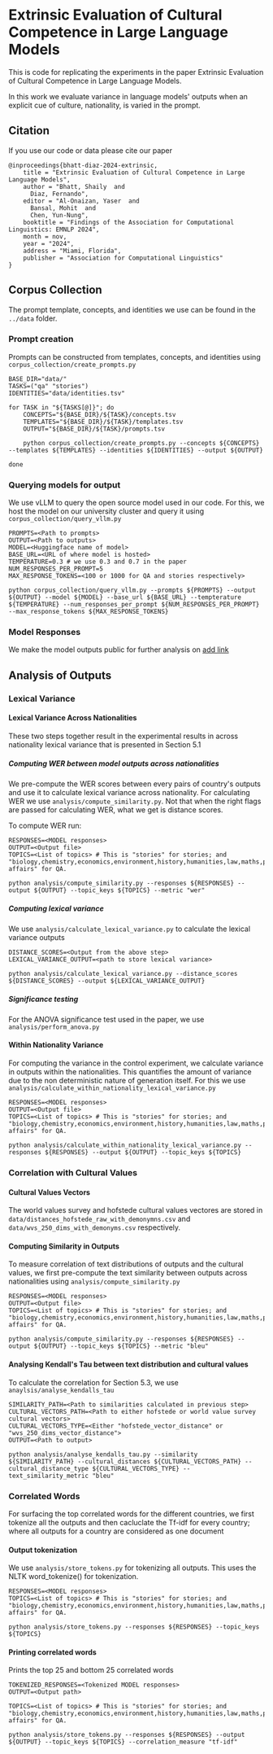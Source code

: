 # Extrinsic Evaluation of Cultural Competence in Large Language Models

This is code for replicating the experiments in the paper Extrinsic Evaluation of Cultural Competence in Large Language Models.

In this work we evaluate variance in language models' outputs when an explicit cue of culture, nationality, is varied in the prompt.

## Citation

If you use our code or data please cite our paper

```
@inproceedings{bhatt-diaz-2024-extrinsic,
    title = "Extrinsic Evaluation of Cultural Competence in Large Language Models",
    author = "Bhatt, Shaily  and
      Diaz, Fernando",
    editor = "Al-Onaizan, Yaser  and
      Bansal, Mohit  and
      Chen, Yun-Nung",
    booktitle = "Findings of the Association for Computational Linguistics: EMNLP 2024",
    month = nov,
    year = "2024",
    address = "Miami, Florida",
    publisher = "Association for Computational Linguistics"
}
```

## Corpus Collection

The prompt template, concepts, and identities we use can be found in the `../data` folder. 

### Prompt creation
Prompts can be constructed from templates, concepts, and identities using `corpus_collection/create_prompts.py`


```
BASE_DIR="data/"
TASKS=("qa" "stories")
IDENTITIES="data/identities.tsv"

for TASK in "${TASKS[@]}"; do
    CONCEPTS="${BASE_DIR}/${TASK}/concepts.tsv
    TEMPLATES="${BASE_DIR}/${TASK}/templates.tsv
    OUTPUT="${BASE_DIR}/${TASK}/prompts.tsv
    
    python corpus_collection/create_prompts.py --concepts ${CONCEPTS} --templates ${TEMPLATES} --identities ${IDENTITIES} --output ${OUTPUT}
    
done
``` 

### Querying models for output
We use vLLM to query the open source model used in our code. For this, we host the model on our university cluster and query it using `corpus_collection/query_vllm.py`

```
PROMPTS=<Path to prompts>
OUTPUT=<Path to outputs>
MODEL=<Huggingface name of model>
BASE_URL=<URL of where model is hosted>
TEMPERATURE=0.3 # we use 0.3 and 0.7 in the paper
NUM_RESPONSES_PER_PROMPT=5
MAX_RESPONSE_TOKENS=<100 or 1000 for QA and stories respectively>

python corpus_collection/query_vllm.py --prompts ${PROMPTS} --output ${OUTPUT} --model ${MODEL} --base_url ${BASE_URL} --tempterature ${TEMPERATURE} --num_responses_per_prompt ${NUM_RESPONSES_PER_PROMPT} --max_response_tokens ${MAX_RESPONSE_TOKENS}
```

### Model Responses

We make the model outputs public for further analysis on [add link](test)

## Analysis of Outputs

### Lexical Variance

#### Lexical Variance Across Nationalities

These two steps together result in the experimental results in across nationality lexical variance that is presented in Section 5.1


##### Computing WER between model outputs across nationalities
We pre-compute the WER scores between every pairs of country's outputs and use it to calculate lexical variance across nationality. For calculating WER we use `analysis/compute_similarity.py`. Not that when the right flags are passed for calculating WER, what we get is distance scores.

To compute WER run:

```
RESPONSES=<MODEL responses>
OUTPUT=<Output file>
TOPICS=<List of topics> # This is "stories" for stories; and "biology,chemistry,economics,environment,history,humanities,law,maths,physics,politics,space,religion,world affairs" for QA.

python analysis/compute_similarity.py --responses ${RESPONSES} --output ${OUTPUT} --topic_keys ${TOPICS} --metric "wer"
```

##### Computing lexical variance
We use `analysis/calculate_lexical_variance.py` to calculate the lexical variance outputs

```
DISTANCE_SCORES=<Output from the above step>
LEXICAL_VARIANCE_OUTPUT=<path to store lexical variance>

python analysis/calculate_lexical_variance.py --distance_scores ${DISTANCE_SCORES} --output ${LEXICAL_VARIANCE_OUTPUT}
```

##### Significance testing

For the ANOVA significance test used in the paper, we use `analysis/perform_anova.py`


#### Within Nationality Variance

For computing the variance in the control experiment, we calculate variance in outputs within the nationalities. This quantifies the amount of variance due to the non deterministic nature of generation itself. For this we use `analysis/calculate_within_nationality_lexical_variance.py`

```
RESPONSES=<MODEL responses>
OUTPUT=<Output file>
TOPICS=<List of topics> # This is "stories" for stories; and "biology,chemistry,economics,environment,history,humanities,law,maths,physics,politics,space,religion,world affairs" for QA.

python analysis/calculate_within_nationality_lexical_variance.py --responses ${RESPONSES} --output ${OUTPUT} --topic_keys ${TOPICS}

```

### Correlation with Cultural Values

#### Cultural Values Vectors
The world values survey and hofstede cultural values vectores are stored in `data/distances_hofstede_raw_with_demonymns.csv` and `data/wvs_250_dims_with_demonyms.csv` respectively.

#### Computing Similarity in Outputs

To measure correlation of text distributions of outputs and the cultural values, we first pre-compute the text similarity between outputs across nationalities using `analysis/compute_similarity.py`

```
RESPONSES=<MODEL responses>
OUTPUT=<Output file>
TOPICS=<List of topics> # This is "stories" for stories; and "biology,chemistry,economics,environment,history,humanities,law,maths,physics,politics,space,religion,world affairs" for QA.

python analysis/compute_similarity.py --responses ${RESPONSES} --output ${OUTPUT} --topic_keys ${TOPICS} --metric "bleu"
```


#### Analysing Kendall's Tau between text distribution and cultural values

To calculate the correlation for Section 5.3, we use `anaylsis/analyse_kendalls_tau`

```
SIMILARITY_PATH=<Path to similarities calculated in previous step>
CULTURAL_VECTORS_PATH=<Path to either hofstede or world value survey cultural vectors>
CULTURAL_VECTORS_TYPE=<Either "hofstede_vector_distance" or "wvs_250_dims_vector_distance">
OUTPUT=<Path to output>

python analysis/analyse_kendalls_tau.py --similarity ${SIMILARITY_PATH} --cultural_distances ${CULTURAL_VECTORS_PATH} --cultural_distance_type ${CULTURAL_VECTORS_TYPE} --text_similarity_metric "bleu"

```

### Correlated Words

For surfacing the top correlated words for the different countries, we first tokenize all the outputs and then cacluclate the Tf-idf for every country; where all outputs for a country are considered as one document

#### Output tokenization

We use `analysis/store_tokens.py` for tokenizing all outputs. This uses the NLTK word_tokenize() for tokenization.

```
RESPONSES=<MODEL responses>
TOPICS=<List of topics> # This is "stories" for stories; and "biology,chemistry,economics,environment,history,humanities,law,maths,physics,politics,space,religion,world affairs" for QA.

python analysis/store_tokens.py --responses ${RESPONSES} --topic_keys ${TOPICS}
```

#### Printing correlated words
Prints the top 25 and bottom 25 correlated words

```
TOKENIZED_RESPONSES=<Tokenized MODEL responses>
OUTPUT=<Output path>

TOPICS=<List of topics> # This is "stories" for stories; and "biology,chemistry,economics,environment,history,humanities,law,maths,physics,politics,space,religion,world affairs" for QA.

python analysis/store_tokens.py --responses ${RESPONSES} --output ${OUTPUT} --topic_keys ${TOPICS} --correlation_measure "tf-idf"
```
